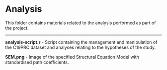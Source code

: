 # Analysis 

This folder contains materials related to the analysis performed as part of the project. 

---

**analysis-script.r** - Script containing the management and manipulation of the C19PRC dataset and analyses relating to the hypotheses of the study. 

**SEM.png** - Image of the specified Structural Equation Model with standardised path coefficients.
